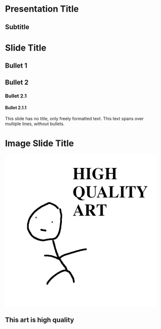 


# Presentation Title

## Subtitle


# Slide Title

## Bullet 1

## Bullet 2

### Bullet 2.1

#### Bullet 2.1.1

This slide has no title, only freely formatted text.
This text spans over multiple lines, without bullets.


# Image Slide Title
![image](pptimages/image1.png)


## This art is high quality


